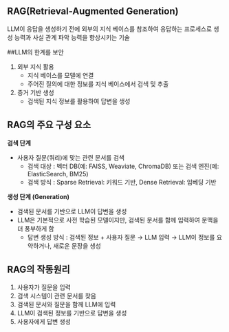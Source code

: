 ## RAG(Retrieval-Augmented Generation)
LLM이 응답을 생성하기 전에 외부의 지식 베이스를 참조하여 응답하는 프로세스로 생성 능력과 사실 관계 파악 능력을 향상시키는 기술

##LLM의 한계를 보안
1. 외부 지식 활용
    - 지식 베이스를 모델에 연결
    - 주어진 질의에 대한 정보를 지식 베이스에서 검색 및 추출
2. 증거 기반 생성
    - 검색된 지식 정보를 활용하여 답변을 생성

## RAG의 주요 구성 요소

**검색 단계**

- 사용자 질문(쿼리)에 맞는 관련 문서를 검색
    - 검색 대상 : 벡터 DB(예: FAISS, Weaviate, ChromaDB) 또는 검색 엔진(예: ElasticSearch, BM25)
    - 검색 방식 : Sparse Retrieval: 키워드 기반, Dense Retrieval: 임베딩 기반

**생성 단계 (Generation)**

- 검색된 문서를 기반으로 LLM이 답변을 생성
- LLM은 기본적으로 사전 학습된 모델이지만, 검색된 문서를 함께 입력하여 문맥을 더 풍부하게 함
    - 답변 생성 방식 : 검색된 정보 + 사용자 질문 → LLM 입력 → LLM이 정보를 요약하거나, 새로운 문장을 생성

## RAG의 작동원리

1. 사용자가 질문을 입력
2. 검색 시스템이 관련 문서를 찾음
3. 검색된 문서와 질문을 함께 LLM에 입력
4. LLM이 검색된 정보를 기반으로 답변을 생성
5. 사용자에게 답변 생성